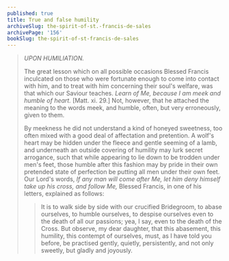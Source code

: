 ```yaml
---
published: true
title: True and false humility
archiveSlug: the-spirit-of-st.-francis-de-sales
archivePage: '156'
bookSlug: the-spirit-of-st-francis-de-sales
---
```


> *UPON HUMILIATION.*
>
> The great lesson which on all possible occasions Blessed Francis inculcated on those who were fortunate enough to come into contact with him, and to treat with him concerning their soul's welfare, was that which our Saviour teaches. *Learn of Me, because I am meek and humble of heart.* [Matt. xi. 29.] Not, however, that he attached the meaning to the words meek, and humble, often, but very erroneously, given to them.
>
> By meekness he did not understand a kind of honeyed sweetness, too often mixed with a good deal of affectation and pretention. A wolf's heart may be hidden under the fleece and gentle seeming of a lamb, and underneath an outside covering of humility may lurk secret arrogance, such that while appearing to lie down to be trodden under men's feet, those humble after this fashion may by pride in their own pretended state of perfection be putting all men under their own feet. Our Lord's words, *If any man will come after Me, let him deny himself take up his cross, and follow Me,* Blessed Francis, in one of his letters, explained as follows:
>
>> It is to walk side by side with our crucified Bridegroom, to abase ourselves, to humble ourselves, to despise ourselves even to the death of all our passions; yea, I say, even to the death of the Cross. But observe, my dear daughter, that this abasement, this humility, this contempt of ourselves, must, as I have told you before, be practised gently, quietly, persistently, and not only sweetly, but gladly and joyously.
